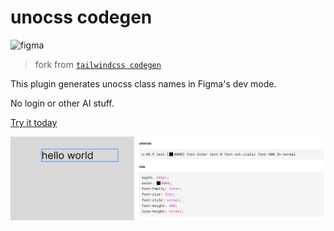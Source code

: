 # unocss codegen

![figma](https://cf-figma.zouhangoo7241.workers.dev/figma/1309119336695586856)
> fork from [`tailwindcss codegen`](https://github.com/imranbarbhuiya/figma-tailwindcss)

This plugin generates unocss class names in Figma's dev mode.

No login or other AI stuff.

[Try it today](https://www.figma.com/community/plugin/1309119336695586856)

![image](./public/demo.png)
